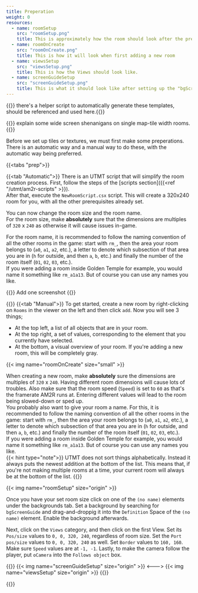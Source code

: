 ```yaml
---
title: Preperation
weight: 0
resources: 
  - name: roomSetup
    src: "roomSetup.png"
    title: This is approximately how the room should look after the preparation
  - name: roomOnCreate
    src: "roomOnCreate.png"
    title: This is how it will look when first adding a new room
  - name: viewsSetup
    src: "viewsSetup.png"
    title: This is how the Views should look like.
  - name: screenGuideSetup
    src: "screenGuideSetup.png"
    title: This is what it should look like after setting up the "bgScreenGuide" element 
---
```


{{<todo>}} there's a helper script to automatically generate these templates, should be referenced and used here.{{</todo>}} 

{{<todo>}} explain some wide screen shenanigans on single map-tile width rooms. {{</todo>}} 

Before we set up tiles or textures, we must first make some preperations. There is an automatic way and a manual way to do these, with the automatic way being preferred.

{{<tabs "prep">}}

{{<tab "Automatic">}}
There is an UTMT script that will simplify the room creation process. First, follow the steps of the [scripts section]({{<ref "/utmt/am2r-scripts" >}}).  
After that, execute the `NewRoomScript.csx` script. This will create a 320x240 room for you, with all the other prerequisites already set.  

You can now change the room size and the room name.   
For the room size, make __absolutely__ sure that the dimensions are multiples of `320` x `240` as otherwise it will cause issues in-game.  

For the room name, it is recommended to follow the naming convention of all the other rooms in the game: start with `rm_`, then the area your room belongs to (`a0`, `a1`, `a2`, etc.), a letter to denote which subsection of that area you are in (`h` for outside, and then `a`, `b`, etc.) and finally the number of the room itself (`01`, `02`, `03`, etc.).  
If you were adding a room inside Golden Temple for example, you would name it something like `rm_a1a13`. But of course you can use any names you like. 

{{<todo>}} Add one screenshot {{</todo>}} 

{{</tab>}}
{{<tab "Manual">}}
To get started, create a new room by right-clicking on `Rooms` in the viewer on the left and then click `add`. Now you will see 3 things;
- At the top left, a list of all objects that are in your room.
- At the top right, a set of values, corresponding to the element that you currently have selected.
- At the bottom, a visual overview of your room. If you're adding a new room, this will be completely gray.

{{< img name="roomOnCreate" size="small" >}}

When creating a new room, make __absolutely__ sure the dimensions are multiples of `320` x `240`. Having different room dimensions will cause lots of troubles. Also make sure that the room speed (`Speed`) is set to `60` as that's the framerate AM2R runs at. Entering different values will lead to the room being slowed-down or sped up.  
You probably also want to give your room a name. For this, it is recommended to follow the naming convention of all the other rooms in the game: start with `rm_`, then the area your room belongs to (`a0`, `a1`, `a2`, etc.), a letter to denote which subsection of that area you are in (`h` for outside, and then `a`, `b`, etc.) and finally the number of the room itself (`01`, `02`, `03`, etc.).  
If you were adding a room inside Golden Temple for example, you would name it something like `rm_a1a13`. But of course you can use any names you like.  
{{< hint type="note">}}
UTMT does not sort things alphabetically. Instead it always puts the newest addition at the bottom of the list. This means that, if you're not making multiple rooms at a time, your current room will always be at the bottom of the list.
{{</hint>}}

{{< img name="roomSetup" size="origin" >}}

Once you have your set room size click on one of the `(no name)` elements under the backgrounds tab. Set a background by searching for `bgScreenGuide` and drag-and-droppig it into the `Definition` Space of the `(no name)` element. Enable the background afterwards. 

Next, click on the `Views` category, and then click on the first View. Set its `Pos/size` values to `0, 0, 320, 240`, regardless of room size. Set the `Port pos/size` values to `0, 0, 320, 240` as well. Set `Border` values to `160, 160`. Make sure `Speed` values are at `-1, -1`. Lastly, to make the camera follow the player, put `oCamera` into the `Follows object` box.  

{{<columns>}}
{{< img name="screenGuideSetup" size="origin" >}}
<--->
{{< img name="viewsSetup" size="origin" >}}
{{</columns>}}

{{</tabs>}}
